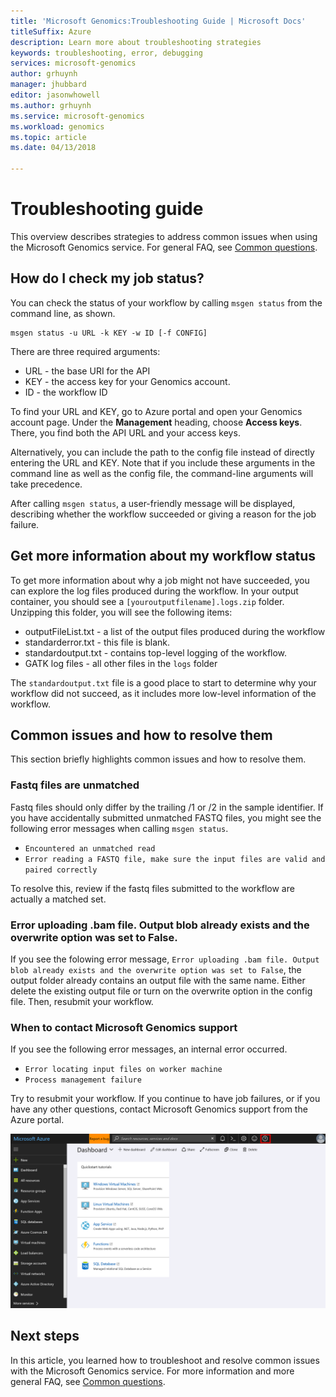 ```yaml
---
title: 'Microsoft Genomics:Troubleshooting Guide | Microsoft Docs'
titleSuffix: Azure
description: Learn more about troubleshooting strategies
keywords: troubleshooting, error, debugging
services: microsoft-genomics
author: grhuynh
manager: jhubbard
editor: jasonwhowell
ms.author: grhuynh
ms.service: microsoft-genomics
ms.workload: genomics
ms.topic: article
ms.date: 04/13/2018

---
```

# Troubleshooting guide
This overview describes strategies to address common issues when using the Microsoft Genomics service. For general FAQ, see [Common questions](frequently-asked-questions-genomics.md). 


## How do I check my job status?
You can check the status of your workflow by calling `msgen status` from the command line, as shown. 

```
msgen status -u URL -k KEY -w ID [-f CONFIG] 
```

There are three required arguments:
* URL - the base URI for the API
* KEY - the access key for your Genomics account. 
* ID - the workflow ID

To find your URL and KEY, go to Azure portal and open your Genomics account page. Under the **Management** heading, choose **Access keys**. There, you find both the API URL and your access keys.

Alternatively, you can include the path to the config file instead of directly entering the URL and KEY. Note that if you include these arguments in the command line as well as the config file, the command-line arguments will take precedence. 

After calling `msgen status`, a user-friendly message will be displayed, describing whether the workflow succeeded or giving a reason for the job failure. 


## Get more information about my workflow status

To get more information about why a job might not have succeeded, you can explore the log files produced during the workflow. In your output container, you should see a `[youroutputfilename].logs.zip` folder.  Unzipping this folder, you will see the following items:

* outputFileList.txt - a list of the output files produced during the workflow
* standarderror.txt - this file is blank.
* standardoutput.txt - contains top-level logging of the workflow. 
* GATK log files - all other files in the `logs` folder

The `standardoutput.txt` file is a good place to start to determine why your workflow did not succeed, as it includes more low-level information of the workflow. 

## Common issues and how to resolve them
This section briefly highlights common issues and how to resolve them.

### Fastq files are unmatched
Fastq files should only differ by the trailing /1 or /2 in the sample identifier. If you have accidentally submitted unmatched FASTQ files, you might see the following error messages when calling `msgen status`.
* `Encountered an unmatched read`
* `Error reading a FASTQ file, make sure the input files are valid and paired correctly` 

To resolve this, review if the fastq files submitted to the workflow are actually a matched set. 


### Error uploading .bam file. Output blob already exists and the overwrite option was set to False.
If you see the folowing error message, `Error uploading .bam file. Output blob already exists and the overwrite option was set to False`, the output folder already contains an output file with the same name.  Either delete the existing output file or turn on the overwrite option in the config file. Then, resubmit your workflow.

### When to contact Microsoft Genomics support
If you see the following error messages, an internal error occurred. 

* `Error locating input files on worker machine`
* `Process management failure`

Try to resubmit your workflow. If you continue to have job failures, or if you have any other questions, contact Microsoft Genomics support from the Azure portal.

![Contact support on Azure portal](./media/troubleshooting-guide/genomics-contact-support.png "Contact support on Azure portal")

## Next steps
In this article, you learned how to troubleshoot and resolve common issues with the Microsoft Genomics service. For more information and more general FAQ, see [Common questions](frequently-asked-questions-genomics.md). 